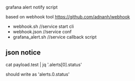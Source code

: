 

grafana alert notify script

based on webhook tool
https://github.com/adnanh/webhook

- webhook.sh   //service start cli
- webhook.json //service conf
- grafana_alert.sh //service callback script

## json notice

cat payload.test | jq '.alerts[0].status'

should write as 'alerts.0.status'

